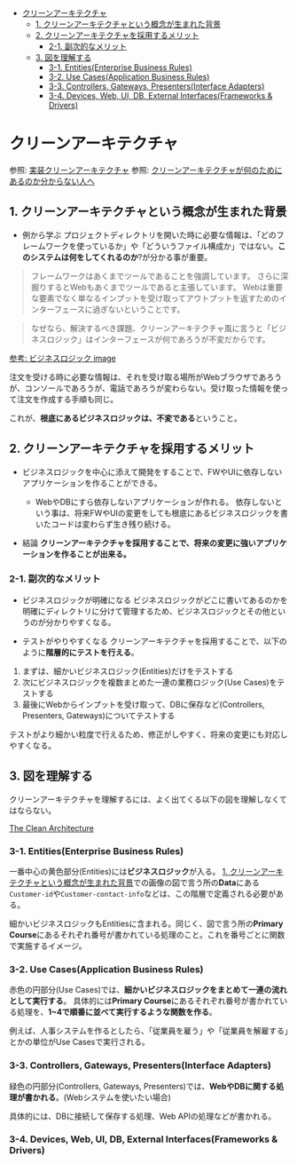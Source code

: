 - [クリーンアーキテクチャ](#クリーンアーキテクチャ)
  - [1. クリーンアーキテクチャという概念が生まれた背景](#1-クリーンアーキテクチャという概念が生まれた背景)
  - [2. クリーンアーキテクチャを採用するメリット](#2-クリーンアーキテクチャを採用するメリット)
    - [2-1. 副次的なメリット](#2-1-副次的なメリット)
  - [3. 図を理解する](#3-図を理解する)
    - [3-1. Entities(Enterprise Business Rules)](#3-1-entitiesenterprise-business-rules)
    - [3-2. Use Cases(Application Business Rules)](#3-2-use-casesapplication-business-rules)
    - [3-3. Controllers, Gateways, Presenters(Interface Adapters)](#3-3-controllers-gateways-presentersinterface-adapters)
    - [3-4. Devices, Web, UI, DB, External Interfaces(Frameworks & Drivers)](#3-4-devices-web-ui-db-external-interfacesframeworks--drivers)
# クリーンアーキテクチャ

参照: [実装クリーンアーキテクチャ](https://qiita.com/nrslib/items/a5f902c4defc83bd46b8)
参照: [クリーンアーキテクチャが何のためにあるのか分からない人へ](https://qiita.com/juchilian/items/d732afab315e3c7e8ba3)

## 1. クリーンアーキテクチャという概念が生まれた背景

- 例から学ぶ
プロジェクトディレクトリを開いた時に必要な情報は、「どのフレームワークを使っているか」や「どういうファイル構成か」ではない。**このシステムは何をしてくれるのか**?が分かる事が重要。

> フレームワークはあくまでツールであることを強調しています。
> さらに深掘りするとWebもあくまでツールであると主張しています。
> Webは重要な要素でなく単なるインプットを受け取ってアウトプットを返すためのインターフェースに過ぎないということです。

> なぜなら、解決するべき課題、クリーンアーキテクチャ風に言うと「ビジネスロジック」はインターフェースが何であろうが不変だからです。

[参考: ビジネスロジック image](https://camo.qiitausercontent.com/74cd33ee0437c49f8169ee1ad341675e407b7274/68747470733a2f2f71696974612d696d6167652d73746f72652e73332e61702d6e6f727468656173742d312e616d617a6f6e6177732e636f6d2f302f3435303235372f65376239303861392d333164622d383337332d313539382d3737623061396165343836612e706e67)

注文を受ける時に必要な情報は、それを受け取る場所がWebブラウザであろうが、コンソールであろうが、電話であろうが変わらない。受け取った情報を使って注文を作成する手順も同じ。

これが、**根底にあるビジネスロジックは、不変である**ということ。

## 2. クリーンアーキテクチャを採用するメリット

- ビジネスロジックを中心に添えて開発をすることで、FWやUIに依存しないアプリケーションを作ることができる。
  - WebやDBにすら依存しないアプリケーションが作れる。
依存しないという事は、将来FWやUIの変更をしても根底にあるビジネスロジックを書いたコードは変わらず生き残り続ける。

- 結論
**クリーンアーキテクチャを採用することで、将来の変更に強いアプリケーションを作ることが出来る。**

### 2-1. 副次的なメリット

- ビジネスロジックが明確になる
ビジネスロジックがどこに書いてあるのかを明確にディレクトリに分けて管理するため、ビジネスロジックとその他というのが分かりやすくなる。

- テストがやりやすくなる
クリーンアーキテクチャを採用することで、以下のように**階層的にテストを行える**。

1. まずは、細かいビジネスロジック(Entities)だけをテストする
2. 次にビジネスロジックを複数まとめた一連の業務ロジック(Use Cases)をテストする
3. 最後にWebからインプットを受け取って、DBに保存など(Controllers, Presenters, Gateways)についてテストする

テストがより細かい粒度で行えるため、修正がしやすく、将来の変更にも対応しやすくなる。

## 3. 図を理解する

クリーンアーキテクチャを理解するには、よく出てくる以下の図を理解しなくてはならない。

[The Clean Architecture](https://qiita-user-contents.imgix.net/https%3A%2F%2Fqiita-image-store.s3.ap-northeast-1.amazonaws.com%2F0%2F450257%2F1a4c15a6-4f59-5c8b-6f38-47de63204e07.png?ixlib=rb-4.0.0&auto=format&gif-q=60&q=75&w=1400&fit=max&s=a65118a50518e199cd13cfdb3d17da1f)

### 3-1. Entities(Enterprise Business Rules)

一番中心の黄色部分(Entities)には**ビジネスロジック**が入る。
[1. クリーンアーキテクチャという概念が生まれた背景](#1-クリーンアーキテクチャという概念が生まれた背景)での画像の図で言う所の**Data**にある`Customer-id`や`Customer-contact-info`などは、この階層で定義される必要がある。

細かいビジネスロジックもEntitiesに含まれる。同じく、図で言う所の**Primary Course**にあるそれぞれ番号が書かれている処理のこと。これを番号ごとに関数で実施するイメージ。

### 3-2. Use Cases(Application Business Rules)

赤色の円部分(Use Cases)では、**細かいビジネスロジックをまとめて一連の流れとして実行する**。
具体的には**Primary Course**にあるそれぞれ番号が書かれている処理を、**1~4で順番に並べて実行するような関数を作る**。

例えば、人事システムを作るとしたら、「従業員を雇う」や「従業員を解雇する」とかの単位がUse Casesで実行される。

### 3-3. Controllers, Gateways, Presenters(Interface Adapters)

緑色の円部分(Controllers, Gateways, Presenters)では、**WebやDBに関する処理が書かれる**。(Webシステムを使いたい場合)

具体的には、DBに接続して保存する処理、Web APIの処理などが書かれる。

### 3-4. Devices, Web, UI, DB, External Interfaces(Frameworks & Drivers)


